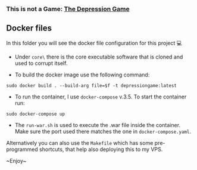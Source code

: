 ### This is not a Game: [The Depression Game](http://depressionga.me)

## Docker files

In this folder you will see the docker file configuration for this project :computer:

- Under `core\` there is the core executable software that is cloned and used to corrupt itself.

- To build the docker image use the following command:

```shell
sudo docker build . --build-arg file=$f -t depressiongame:latest
```

- To run the container, I use `docker-compose` v.3.5. To start the container run:

```
sudo docker-compose up
```

- The `run-war.sh` is used to execute the .war file inside the container. Make sure the port used there matches the one in `docker-compose.yaml`.

Alternatively you can also use the `Makefile` which has some pre-programmed shortcuts, that help also deploying this to my VPS.

~Enjoy~
